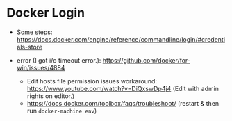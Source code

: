 # Docker Login

- Some steps: https://docs.docker.com/engine/reference/commandline/login/#credentials-store

- error (I got i/o timeout error.): https://github.com/docker/for-win/issues/4884
	- Edit hosts file permission issues workaround: https://www.youtube.com/watch?v=DiQxswDp4j4 (Edit with admin rights on editor.)
	- https://docs.docker.com/toolbox/faqs/troubleshoot/ (restart & then run `docker-machine env`)
